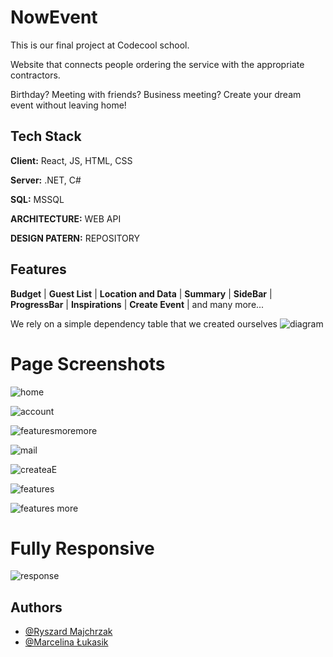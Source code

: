 
# NowEvent

This is our final project at Codecool school.
 
Website that connects people ordering the service with the appropriate contractors.

Birthday? Meeting with friends? Business meeting?
Create your dream event without leaving home!

## Tech Stack

**Client:** React, JS, HTML, CSS

**Server:** .NET, C#

**SQL:**  MSSQL

**ARCHITECTURE:**  WEB API

**DESIGN PATERN:**  REPOSITORY


## Features

**Budget** | **Guest List** | **Location and Data** | **Summary** | **SideBar** | **ProgressBar** | **Inspirations** | **Create Event** |  and many more...

We rely on a simple dependency table that we created ourselves
![diagram](https://user-images.githubusercontent.com/35083021/219220499-50e32d09-e7d8-4a32-a32f-c12a285fa910.png)



# Page Screenshots

![home](https://user-images.githubusercontent.com/35083021/219222285-7b5c9133-7d34-4843-b1be-c15268032410.png)

![account](https://user-images.githubusercontent.com/35083021/219223208-ceea5f3d-6f44-4724-981b-16c281ad85cb.png)

![featuresmoremore](https://user-images.githubusercontent.com/35083021/219228955-1b8c9831-6a8c-40cb-9352-1775357a218d.png)

![mail](https://user-images.githubusercontent.com/35083021/219228961-c53ab153-5ed9-42ec-abc2-0b33cda8a872.png)


![createaE](https://user-images.githubusercontent.com/35083021/219223214-78c03197-60b0-4b0c-a8fa-8ee54c4046fc.png)

![features](https://user-images.githubusercontent.com/35083021/219223217-ca9810cb-7ccc-4269-bef4-65404b6ef040.png)

![features more](https://user-images.githubusercontent.com/35083021/219223215-bea2ee45-7df4-4616-acce-5a30804eccda.png)

# Fully Responsive

![response](https://user-images.githubusercontent.com/35083021/219224301-25566dcb-ed59-40b8-9afe-ca6417c7c51f.png)
## Authors

- [@Ryszard Majchrzak](https://www.github.com/Doris5)
- [@Marcelina Łukasik](https://www.github.com/MarcelinaLukasik)

